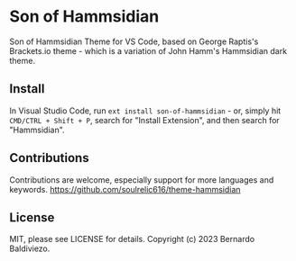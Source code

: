 # Son of Hammsidian

Son of Hammsidian Theme for VS Code, based on  George Raptis's Brackets.io theme - which is a variation of John Hamm's Hammsidian dark theme.

## Install
In Visual Studio Code, run `ext install son-of-hammsidian` - or, simply hit `CMD/CTRL + Shift + P`, search for "Install Extension", and then search for "Hammsidian".

## Contributions
Contributions are welcome, especially support for more languages and keywords. https://github.com/soulrelic616/theme-hammsidian

## License
MIT, please see LICENSE for details. Copyright (c) 2023 Bernardo Baldiviezo.